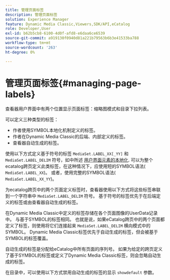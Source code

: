 ```yaml
---
title: 管理页面标签
description: 管理页面标签
solution: Experience Manager
feature: Dynamic Media Classic,Viewers,SDK/API,eCatalog
role: Developer,User
exl-id: b62b5cb8-6100-4d0f-afd8-e6daa6ce6539
source-git-commit: a919130f0940d81a221b79563b6b3e41533ba788
workflow-type: tm+mt
source-wordcount: '263'
ht-degree: 0%

---
```


# 管理页面标签{#managing-page-labels}

查看器用户界面中有两个位置显示页面标签：缩略图模式和目录下拉列表。

可以定义三种类型的标签：

* 作者使用SYMBOL本地化机制定义的标签。
* 作者在Dynamic Media Classic的后端、内部定义的标签。
* 查看器自动生成的标签。

使用以下方式定义基于符号的标签 `MediaSet.LABEL_XX[_YY]` 和 `MediaSet.LABEL_DELIM` 符号，如中所述 [用户界面元素的本地化](../../c-html5-s7-aem-asset-viewers/c-html5-20-ecatalog-viewer-about/c-html5-20-ecatalog-viewer-localization.md#concept-cbfc39344c494eb7b9f6a272cff0cc74). 可以为整个ecatalog跨页定义此类标签，在这种情况下，应使用短的SYMBOL语法( `MediaSet.LABEL_XX`)。 或者，使用完整的SYMBOL语法( `MediaSet.LABEL_XX_YY`)。

为ecatalog跨页中的两个页面定义标签时，查看器使用以下方式将这些标签串联到一个字符串中 `MediaSet.LABEL_DELIM` 符号。 基于符号的标签优先于在后端定义的标签或由查看器自动生成的标签。

在Dynamic Media Classic中定义的标签存储在各个页面图像的UserData记录中。 与基于SYMBOL的标签相同。 也就是说，如果eCatalog跨页中的两个页面都定义了标签，则使用将它们连接起来 `MediaSet.LABEL_DELIM` 横向模式中的SYMBOL。 Dynamic Media Classic标签优先于自动生成的标签，但会被基于SYMBOL的标签覆盖。

自动生成的标签是分配给eCatalog中所有页面的序列号。 如果为给定的跨页定义了基于SYMBOL的标签或定义了Dynamic Media Classic标签，则会忽略自动生成的标签。

在目录中，可以使用以下方式禁用自动生成的标签的显示 `showdefault` 参数。
